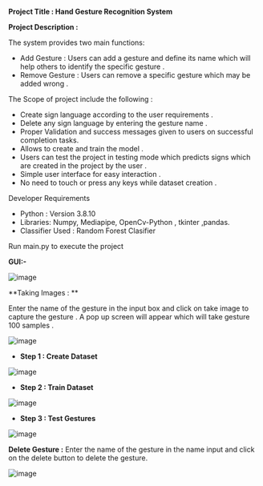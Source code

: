 **Project Title : Hand Gesture Recognition System**

**Project Description :**


The system provides two main functions:

* Add Gesture : Users can add a gesture and define its name which will help others to identify the specific gesture .
* Remove Gesture : Users can remove a specific gesture which may be added wrong .

The Scope of project include the following : 

* Create sign language according to the user requirements .
* Delete any sign language by entering the gesture name .
* Proper Validation and success messages given to users on successful completion tasks.
* Allows to create and train the model .
* Users can test the project in testing mode which predicts signs which are created in the project by the user  .
* Simple user interface for easy interaction .
* No need to touch or press any keys while dataset creation .

Developer Requirements
* Python : Version 3.8.10
* Libraries: Numpy, Mediapipe, OpenCv-Python , tkinter ,pandas.
* Classifier Used : Random Forest Clasifier

Run main.py to execute the project

**GUI:-**

![image](https://github.com/saraswatibalotiya/HandGestureRecognitionSystem/assets/54326277/688564b8-2d5f-465f-86dd-6a0d2b61b140)

**Taking Images : **

Enter the name of the gesture in the input box and click on take image to capture the gesture .
A pop up screen will appear which will take gesture 100 samples .

![image](https://github.com/saraswatibalotiya/HandGestureRecognitionSystem/assets/54326277/e04863da-a4ce-4385-9c2d-95d96e1679d6)


* **Step 1 : Create Dataset**

![image](https://github.com/saraswatibalotiya/HandGestureRecognitionSystem/assets/54326277/1c948520-76fd-434e-a802-5af682f9af5a)

* **Step 2 : Train Dataset**
  
![image](https://github.com/saraswatibalotiya/HandGestureRecognitionSystem/assets/54326277/9efb5046-a4cf-49c7-a002-d0b3c7593723)


* **Step 3 : Test Gestures**

![image](https://github.com/saraswatibalotiya/HandGestureRecognitionSystem/assets/54326277/2576d320-e4ea-4ceb-ab1d-58fdc260ae18)


**Delete Gesture :** Enter the name of the gesture in the name input and click on the delete button to delete the gesture.

![image](https://github.com/saraswatibalotiya/HandGestureRecognitionSystem/assets/54326277/a54b8dde-052c-40eb-848a-20dcbbc08447)






